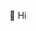 👋 Hi
<!---
Raglin/Raglin is a ✨ special ✨ repository because its `README.md` (this file) appears on your GitHub profile.
You can click the Preview link to take a look at your changes.
--->
